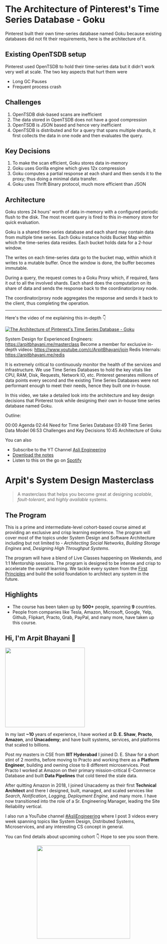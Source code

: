 The Architecture of Pinterest's Time Series Database - Goku
===


Pinterest built their own time-series database named Goku because existing databases did not fit their requirements, here is the architecture of it.

## Existing OpenTSDB setup

Pinterest used OpenTSDB to hold their time-series data but it didn't work very well at scale. The two key aspects that hurt them were

- Long GC Pauses
- Frequent process crash

## Challenges

1. OpenTSDB disk-based scans are inefficient
2. The data stored in OpenTSDB does not have a good compression
3. OpenTSDB is JSON based and hence very inefficient
4. OpenTSDB is distributed and for a query that spans multiple shards, it first collects the data in one node and then evaluates the query.

## Key Decisions

1. To make the scan efficient, Goku stores data in-memory
2. Goku uses Gorilla engine which gives 12x compression
3. Goku computes a partial response at each shard and then sends it to the proxy; thus doing a minimal data transfer.
4. Goku uses Thrift Binary protocol, much more efficient than JSON

## Architecture

Goku stores 24 hours' worth of data in-memory with a configured periodic flush to the disk. The most recent query is fired to this in-memory store for quick evaluation.

Goku is a shared time-series database and each shard may contain data from multiple time series. Each Goku instance holds Bucket Map within which the time-series data resides. Each bucket holds data for a 2-hour window.

The writes on each time-series data go to the bucket map, within which it writes to a mutable buffer. Once the window is done, the buffer becomes immutable.

During a query, the request comes to a Goku Proxy which, if required, fans it out to all the involved shards. Each shard does the computation on its share of data and sends the response back to the coordinator/proxy node.

The coordinator/proxy node aggregates the response and sends it back to the client, thus completing the operation.
<hr />


<p>Here's the video of me explaining this in-depth 👇‍</p>

[![The Architecture of Pinterest's Time Series Database - Goku](https://i.ytimg.com/vi/tZPTpa3JcKA/mqdefault.jpg)](https://www.youtube.com/watch?v=tZPTpa3JcKA)

System Design for Experienced Engineers: https://arpitbhayani.me/masterclass
Become a member for exclusive in-depth videos: https://www.youtube.com/c/ArpitBhayani/join
Redis Internals: https://arpitbhayani.me/redis

It is extremely critical to continuously monitor the health of the services and infrastructure. We use Time Series Databases to hold the key vitals like CPU, RAM, Disk, Requests, Network IO, etc. Pinterest generates millions of data points every second and the existing Time Series Databases were not performant enough to meet their needs, hence they built one in-house.

In this video, we take a detailed look into the architecture and key design decisions that Pinterest took while designing their own in-house time series database named Goku.

Outline:

00:00 Agenda
02:44 Need for Time Series Database
03:49 Time Series Data Model
06:53 Challenges and Key Decisions
10:45 Architecture of Goku

You can also
 - Subscribe to the YT Channel [Asli Engineering](https://youtube.com/c/ArpitBhayani)
 - [Download the notes](https://drive.google.com/file/d/1AqR4FuiCZbjuHl5v5H4cVFi8CPJwcFWX/view?usp=sharing)
 - Listen to this on the go on [Spotify](https://open.spotify.com/show/7qMoamm2iZQrsPVm6IQLoD)

# Arpit's System Design Masterclass

> A masterclass that helps you become great at designing _scalable_, _fault-tolerant_, and _highly available_ systems.

## The Program

This is a prime and intermediate-level cohort-based course aimed at providing an exclusive and crisp learning experience. The program will cover most of the topics under System Design and Software Architecture including but not limited to - _Architecting Social Networks_, _Building Storage Engines_ and, _Designing High Throughput Systems_.

The program will have a blend of Live Classes happening on Weekends, and 1:1 Mentorship sessions. The program is designed to be intense and crisp to accelerate the overall learning. We tackle every system from the [First Principles](https://en.wikipedia.org/wiki/First_principle) and build the solid foundation to architect any system in the future.


## Highlights

 - The course has been taken up by __500+__ people, spanning __9__ countries.
 - People from companies like Tesla, Amazon, Microsoft, Google, Yelp, Github, Flipkart, Practo, Grab, PayPal, and many more, have taken up this course.


## Hi, I'm Arpit Bhayani 👋

<img width="256px" src="https://arpitbhayani.me/static/img/arpit.jpg" />

In my last **~10** years of experience, I have worked at **D. E. Shaw**, **Practo**, **Amazon**, and **Unacademy**; and have built systems, services, and platforms that scaled to billions.

Post my masters in CSE from **IIIT Hyderabad** I joined D. E. Shaw for a short stint of 2 months, before moving to Practo and working there as a **Platform Engineer**, building and owning close to 8 different microservices. Post Practo I worked at Amazon on their primary mission-critical E-Commerce Database and built **Data Pipelines** that cold tiered the stale data.

After quitting Amazon in 2018, I joined Unacademy as their first **Technical Architect** and there I designed, built, managed, and scaled services like _Search_, _Notification_, _Logging_, _Deployment Engine_, and many more. I have now transitioned into the role of a Sr. Engineering Manager, leading the Site Reliability vertical.

I also run a YouTube channel [#AsliEngineering](https://www.youtube.com/c/ArpitBhayani) where I post 3 videos every week spanning topics like System Design, Distributed Systems, Microservices, and any interesting CS concept in general.

You can find details about upcoming cohort 👇‍ Hope to see you soon there.

<center>
<a target="_blank" href="https://arpitbhayani.me/masterclass">
<img src="https://user-images.githubusercontent.com/4745789/137859181-d4499cf4-ce65-4466-8b88-a078ece0f081.PNG" width="300px" />
</a>
</center>